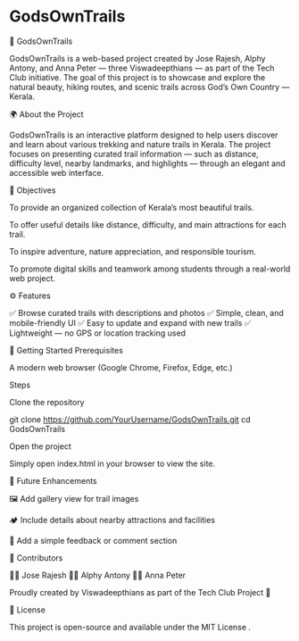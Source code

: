 # GodsOwnTrails
🌿 GodsOwnTrails

GodsOwnTrails is a web-based project created by Jose Rajesh, Alphy Antony, and Anna Peter — three Viswadeepthians — as part of the Tech Club initiative.
The goal of this project is to showcase and explore the natural beauty, hiking routes, and scenic trails across God’s Own Country — Kerala.

🌍 About the Project

GodsOwnTrails is an interactive platform designed to help users discover and learn about various trekking and nature trails in Kerala.
The project focuses on presenting curated trail information — such as distance, difficulty level, nearby landmarks, and highlights — through an elegant and accessible web interface.

🎯 Objectives

To provide an organized collection of Kerala’s most beautiful trails.

To offer useful details like distance, difficulty, and main attractions for each trail.

To inspire adventure, nature appreciation, and responsible tourism.

To promote digital skills and teamwork among students through a real-world web project.

⚙️ Features

✅ Browse curated trails with descriptions and photos
✅ Simple, clean, and mobile-friendly UI
✅ Easy to update and expand with new trails
✅ Lightweight — no GPS or location tracking used

🚀 Getting Started
Prerequisites

A modern web browser (Google Chrome, Firefox, Edge, etc.)

Steps

Clone the repository

git clone https://github.com/YourUsername/GodsOwnTrails.git
cd GodsOwnTrails


Open the project

Simply open index.html in your browser to view the site.

🌱 Future Enhancements

🖼️ Add gallery view for trail images

🏕️ Include details about nearby attractions and facilities

💬 Add a simple feedback or comment section

🤝 Contributors

👩‍💻 Jose Rajesh
👩‍💻 Alphy Antony
👩‍💻 Anna Peter

Proudly created by Viswadeepthians as part of the Tech Club Project 💚

📜 License

This project is open-source and available under the MIT License
.
